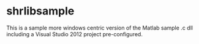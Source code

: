 shrlibsample
============

This is a sample more windows centric version of the Matlab sample .c dll including a Visual Studio 2012 project pre-configured.
